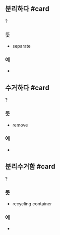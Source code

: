 ## 분리하다 #card
?
### 뜻
- separate
### 예
-
<!--SR:!2024-12-11,52,268-->

## 수거하다 #card
?
### 뜻
- remove
### 예
-
<!--SR:!2025-02-03,55,190-->

## 분리수거함 #card
?
### 뜻
- recycling container
### 예
-
<!--SR:!2025-01-12,47,265-->

